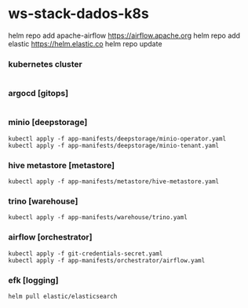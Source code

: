 # ws-stack-dados-k8s

helm repo add apache-airflow https://airflow.apache.org
helm repo add elastic https://helm.elastic.co
helm repo update


### kubernetes cluster
```shell
```

### argocd [gitops]
```shell
```

### minio [deepstorage]
```shell
kubectl apply -f app-manifests/deepstorage/minio-operator.yaml
kubectl apply -f app-manifests/deepstorage/minio-tenant.yaml
```

### hive metastore [metastore]
```shell
kubectl apply -f app-manifests/metastore/hive-metastore.yaml
```

### trino [warehouse]
```shell
kubectl apply -f app-manifests/warehouse/trino.yaml
```

### airflow [orchestrator]
```shell
kubectl apply -f git-credentials-secret.yaml
kubectl apply -f app-manifests/orchestrator/airflow.yaml
```

### efk [logging]
```shell
helm pull elastic/elasticsearch
```